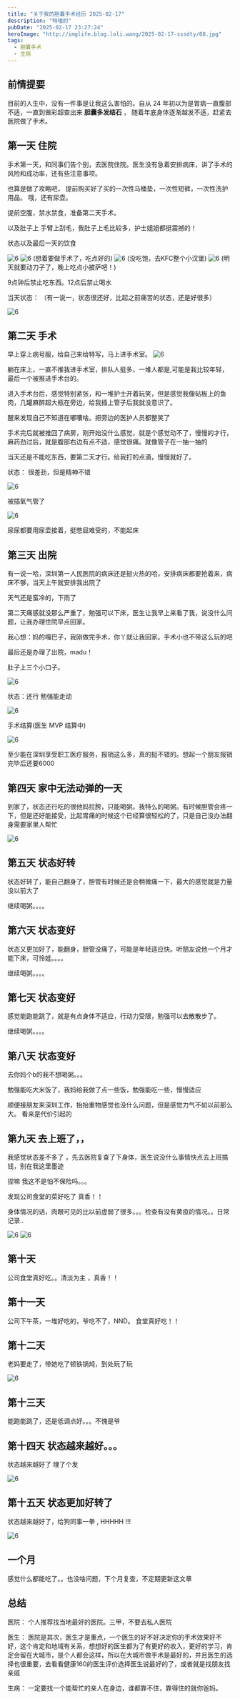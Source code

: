 ```yaml
---
title: "关于我的胆囊手术经历 2025-02-17"
description: "特喵的"
pubDate: "2025-02-17 23:27:24"
heroImage: "http://imglife.blog.loli.wang/2025-02-17-sssdty/08.jpg"
tags:
  - 胆囊手术
  - 生病
---
```


## 前情提要

目前的人生中，没有一件事是让我这么害怕的。自从 24 年初以为是胃病一直腹部不适，一直到做彩超查出来 **胆囊多发结石** ，
随着年底身体逐渐越发不适，赶紧去医院做了手术。

## 第一天 住院

手术第一天，和同事们告个别，去医院住院。医生没有急着安排病床，讲了手术的风险和成功率，还有些注意事项。

也算是做了攻略吧， 提前购买好了买的一次性马桶垫，一次性短裤，一次性洗护用品。 哦，还有尿壶。

提前空腹，禁水禁食，准备第二天手术。

以及肚子上 手臂上刮毛，我肚子上毛比较多，护士姐姐都挺震撼的！

状态以及最后一天的饮食

![6](http://imglife.blog.loli.wang/2025-02-17-sssdty/03.jpg)
![6](http://imglife.blog.loli.wang/2025-02-17-sssdty/04.jpg)
(想着要做手术了，吃点好的)
![6](http://imglife.blog.loli.wang/2025-02-17-sssdty/01.jpg)
(没吃饱，去KFC整个小汉堡)
![6](http://imglife.blog.loli.wang/2025-02-17-sssdty/03.jpg)
(明天就要动刀子了，晚上吃点小披萨吧！)

9点钟后禁止吃东西。12点后禁止喝水

当天状态：
（有一说一，状态很还好，比起之前痛苦的状态，还是好很多）

![6](http://imglife.blog.loli.wang/2025-02-17-sssdty/05.jpg)


## 第二天 手术

早上穿上病号服，给自己来给特写，马上进手术室。
![6](http://imglife.blog.loli.wang/2025-02-17-sssdty/06.jpg)

躺在床上，一直不推我进手术室，排队人挺多，一堆人都是,可能是我比较年轻，最后一个被推进手术台的。

进入手术台后，感觉特别紧张，和一堆护士开着玩笑，但是感觉我像砧板上的鱼肉，几罐麻醉超大瓶在旁边，给我插上管子后我就没意识了。

醒来发现自己不知道在嘟囔啥。把旁边的医护人员都整笑了

手术完后就被推回了病房，刚开始没什么感觉，就是个感觉动不了，慢慢的才行，麻药劲过后，就是腹部右边有点不适，感觉很痛。就像管子在一抽一抽的

当天还是不能吃东西，要第二天才行。给我打的点滴，慢慢就好了。

状态： 很差劲，但是精神不错

![6](http://imglife.blog.loli.wang/2025-02-17-sssdty/07.jpeg)

被插氧气管了

![6](http://imglife.blog.loli.wang/2025-02-17-sssdty/08.jpg)

尿尿都要用尿壶接着，挺憋屈难受的，不能起床

## 第三天 出院

有一说一哈，深圳第一人民医院的病床还是挺火热的哈，安排病床都要抢着来，病床不够，当天上午就安排我出院了 

天气还是蛮冷的，下雨了 

第二天痛感就没那么严重了，勉强可以下床，医生让我早上来看了我，说没什么问题，让我办理住院早点回家。 

我心想：妈的嘎巴子，我刚做完手术，你丫就让我回家。手术小也不带这么玩的吧

最后还是办理了出院，madu！

肚子上三个小口子。


![6](http://imglife.blog.loli.wang/2025-02-17-sssdty/09.jpg)

状态：还行 勉强能走动

![6](http://imglife.blog.loli.wang/2025-02-17-sssdty/10.jpg)


手术结算(医生 MVP 结算中)

![6](http://imglife.blog.loli.wang/2025-02-17-sssdty/11.jpg)

至少能在深圳享受职工医疗服务，报销这么多，真的挺不错的。想起一个朋友报销完毕后还要6000

## 第四天 家中无法动弹的一天

到家了，状态还行吃的很他妈拉胯，只能喝粥。我特么的喝粥。有时候胆管会疼一下，但是还好能接受，比起胃痛的时候这个已经算很轻松的了，只是自己没办法翻身需要家里人帮忙

![6](http://imglife.blog.loli.wang/2025-02-17-sssdty/12.jpg)

## 第五天 状态好转

状态好转了，能自己翻身了，胆管有时候还是会稍微痛一下，最大的感觉就是力量没以前大了

继续喝粥。。。。

## 第六天 状态变好

状态又更加好了，能翻身，胆管没痛了，可能是年轻适应快。听朋友说他一个月才能下床，可怜娃。。。。


继续喝粥。。。。

## 第七天 状态变好

感觉能跑能跳了，就是有点身体不适应，行动力受限，勉强可以去散散步了。


继续喝粥。。。。


## 第八天 状态变好

去你妈个b的我不想喝粥。。。

勉强能吃大米饭了，我妈给我做了点一些饭，勉强能吃一些，慢慢适应

顺便接朋友来深圳工作，抬抬重物感觉也没什么问题，但是感觉力气不如以前那么大。 看来是代价引起的


## 第九天 去上班了，，

我感觉状态差不多了 ，先去医院复查了下身体，医生说没什么事情快点去上班搞钱，别在我这里墨迹

捏嘛 我这不是怕不保险吗。。。

发现公司食堂的菜好吃了 真香！！

身体情况的话，肉眼可见的比以前虚弱了很多。。。检查有没有黄疸的情况。。日常记录..


![6](http://imglife.blog.loli.wang/2025-02-17-sssdty/13.jpg)
![6](http://imglife.blog.loli.wang/2025-02-17-sssdty/14.jpg)


## 第十天 

公司食堂真好吃。。清淡为主 ，真香！！


## 第十一天

公司下午茶，一堆好吃的，爷吃不了，NND。 食堂真好吃！！

## 第十二天

老妈要走了，带她吃了顿铁锅炖，到处玩了玩

![6](http://imglife.blog.loli.wang/2025-02-17-sssdty/15.jpg)


## 第十三天

能跑能跳了，还是低调点好。。。不愧是爷


## 第十四天  状态越来越好。。。

状态越来越好了 理了个发

![6](http://imglife.blog.loli.wang/2025-02-17-sssdty/16.jpg)


## 第十五天 状态更加好转了

状态越来越好了，给狗同事一拳 ,  HHHHH !!!

![6](http://imglife.blog.loli.wang/2025-02-17-sssdty/17.jpg)

## 一个月

感觉什么都能吃了。。也没啥问题，下个月复查，不定期更新这文章





## 总结

医院：  个人推荐找当地最好的医院。三甲，不要去私人医院

医生：  医院是其次，医生才是重点，一个医生的好不好决定你的手术效果好不好，这个肯定和地域有关系，想想好的医生都为了有更好的收入，更好的学习，肯定会留在大城市，是个人都会这样，所以在大城市做手术是最好的，并且医生的选择也很重要，去看看健康160的医生评价选择医生说最好的了，或者就是找朋友找亲戚

生病： 一定要找一个能帮忙的亲人在身边，谁都靠不住，靠得住的就你爸妈。
